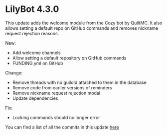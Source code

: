 # LilyBot 4.3.0

This update adds the welcome module from the Cozy bot by QuiltMC.
It also allows setting a default repo on GitHub commands and removes nickname request rejection reasons.

New:
* Add welcome channels
* Allow setting a default repository on GitHub commands
* FUNDING.yml on GitHub

Change:
* Remove threads with no guildId attached to them in the database
* Remove code from earlier versions of reminders
* Remove nickname request rejection modal
* Update dependencies

Fix:
* Locking commands should no longer error

You can find a list of all the commits in this update [here](https://github.com/hyacinthbots/LilyBot/compare/v4.2.0...v4.3.0)
